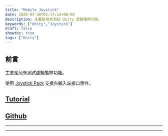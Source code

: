 ```yaml
---
title: "Mobile Joystick"
date: 2020-03-30T02:17:14+08:00
description: 主要是用來測試 Unity 虛擬搖桿功能。
keywords: ["Unity","Joystick"]
draft: false
showtoc: true
tags: ["Unity"]
---
```


## 前言

主要是用來測試虛擬搖桿功能。

使用 [Joystick Pack][Joystick Pack] 支援各輸入端接口偛件。

## [Tutorial][tutorial]

## [Github]

____________________________________________________________

[Github]:https://github.com/Wenrong274/MobileJoystick

[tutorial]:https://www.youtube.com/watch?v=8-X3BmvtXT0

[Joystick Pack]:https://assetstore.unity.com/packages/tools/input-management/joystick-pack-107631

______________________________________________________________________
